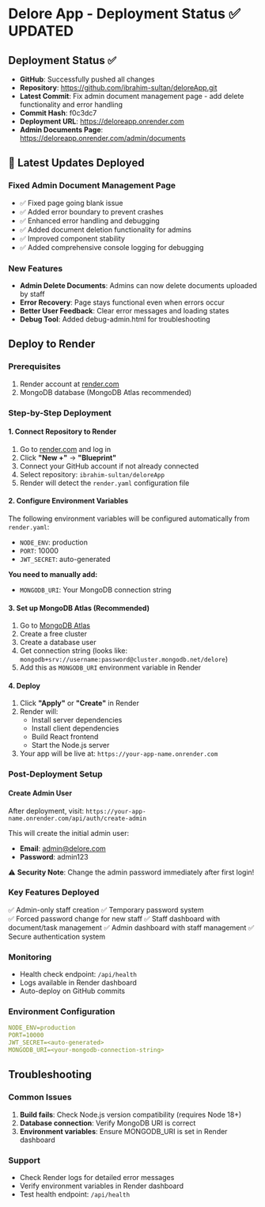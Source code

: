 # Delore App - Deployment Status ✅ UPDATED

## Deployment Status ✅
- **GitHub**: Successfully pushed all changes
- **Repository**: https://github.com/ibrahim-sultan/deloreApp.git
- **Latest Commit**: Fix admin document management page - add delete functionality and error handling
- **Commit Hash**: f0c3dc7
- **Deployment URL**: https://deloreapp.onrender.com
- **Admin Documents Page**: https://deloreapp.onrender.com/admin/documents

## 🎉 Latest Updates Deployed
### Fixed Admin Document Management Page
- ✅ Fixed page going blank issue
- ✅ Added error boundary to prevent crashes
- ✅ Enhanced error handling and debugging
- ✅ Added document deletion functionality for admins
- ✅ Improved component stability
- ✅ Added comprehensive console logging for debugging

### New Features
- **Admin Delete Documents**: Admins can now delete documents uploaded by staff
- **Error Recovery**: Page stays functional even when errors occur
- **Better User Feedback**: Clear error messages and loading states
- **Debug Tool**: Added debug-admin.html for troubleshooting

## Deploy to Render

### Prerequisites
1. Render account at [render.com](https://render.com)
2. MongoDB database (MongoDB Atlas recommended)

### Step-by-Step Deployment

#### 1. Connect Repository to Render
1. Go to [render.com](https://render.com) and log in
2. Click **"New +"** → **"Blueprint"**
3. Connect your GitHub account if not already connected
4. Select repository: `ibrahim-sultan/deloreApp`
5. Render will detect the `render.yaml` configuration file

#### 2. Configure Environment Variables
The following environment variables will be configured automatically from `render.yaml`:
- `NODE_ENV`: production
- `PORT`: 10000
- `JWT_SECRET`: auto-generated

**You need to manually add:**
- `MONGODB_URI`: Your MongoDB connection string

#### 3. Set up MongoDB Atlas (Recommended)
1. Go to [MongoDB Atlas](https://cloud.mongodb.com)
2. Create a free cluster
3. Create a database user
4. Get connection string (looks like: `mongodb+srv://username:password@cluster.mongodb.net/delore`)
5. Add this as `MONGODB_URI` environment variable in Render

#### 4. Deploy
1. Click **"Apply"** or **"Create"** in Render
2. Render will:
   - Install server dependencies
   - Install client dependencies
   - Build React frontend
   - Start the Node.js server
3. Your app will be live at: `https://your-app-name.onrender.com`

### Post-Deployment Setup

#### Create Admin User
After deployment, visit: `https://your-app-name.onrender.com/api/auth/create-admin`

This will create the initial admin user:
- **Email**: admin@delore.com
- **Password**: admin123

⚠️ **Security Note**: Change the admin password immediately after first login!

### Key Features Deployed
✅ Admin-only staff creation
✅ Temporary password system  
✅ Forced password change for new staff
✅ Staff dashboard with document/task management
✅ Admin dashboard with staff management
✅ Secure authentication system

### Monitoring
- Health check endpoint: `/api/health`
- Logs available in Render dashboard
- Auto-deploy on GitHub commits

### Environment Configuration
```yaml
NODE_ENV=production
PORT=10000
JWT_SECRET=<auto-generated>
MONGODB_URI=<your-mongodb-connection-string>
```

## Troubleshooting

### Common Issues
1. **Build fails**: Check Node.js version compatibility (requires Node 18+)
2. **Database connection**: Verify MongoDB URI is correct
3. **Environment variables**: Ensure MONGODB_URI is set in Render dashboard

### Support
- Check Render logs for detailed error messages
- Verify environment variables in Render dashboard
- Test health endpoint: `/api/health`
